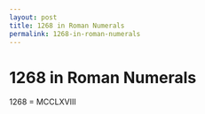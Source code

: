 ```yaml
---
layout: post
title: 1268 in Roman Numerals
permalink: 1268-in-roman-numerals
---
```


# 1268 in Roman Numerals

1268 = MCCLXVIII
